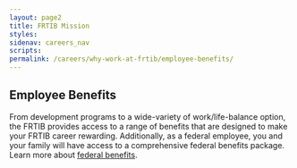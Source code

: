 ```yaml
---
layout: page2
title: FRTIB Mission
styles:
sidenav: careers_nav
scripts:
permalink: /careers/why-work-at-frtib/employee-benefits/
---
```


## Employee Benefits

From development programs to a wide-variety of work/life-balance option, the FRTIB provides access to a range of benefits that are designed to make your FRTIB career rewarding.  Additionally, as a federal employee, you and your family will have access to a comprehensive federal benefits package.  Learn more about <a href="https://www.usajobs.gov/Help/working-in-government/benefits/" target="_blank" rel="noopener">federal benefits</a>.



<!-- CONTENT END -->
